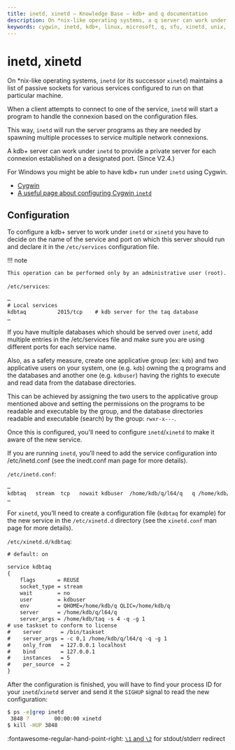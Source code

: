 ```yaml
---
title: inetd, xinetd – Knowledge Base – kdb+ and q documentation
description: On *nix-like operating systems, a q server can work under inetd to provide a private server for each connexion established on a designated port.
keywords: cygwin, inetd, kdb+, linux, microsoft, q, sfu, xinetd, unix, windows
---
```

# inetd, xinetd




On *nix-like operating systems, `inetd` (or its successor `xinetd`) maintains a list of passive sockets for various services configured to run on that particular machine.

When a client attempts to connect to one of the service, `inetd` will start a program to handle the connexion based on the configuration files.

This way, `inetd` will run the server programs as they are needed by spawning multiple processes to service multiple network connexions.

A kdb+ server can work under `inetd` to provide a private server for each connexion established on a designated port. (Since V2.4.)

For Windows you might be able to have kdb+ run under `inetd` using Cygwin.

-   [Cygwin](http://www.cygwin.com/)
-   [A useful page about configuring Cygwin `inetd`](https://wiki.zmanda.com/index.php/How_To%3ARun_Amanda_Server_on_Cygwin)


## Configuration

To configure a kdb+ server to work under `inetd` or `xinetd` you have to decide on the name of the service and port on which this server should run and declare it in the `/etc/services` configuration file.

!!! note

    This operation can be performed only by an administrative user (root).

`/etc/services`:

```txt
…
# Local services
kdbtaq          2015/tcp    # kdb server for the taq database
…
```

If you have multiple databases which should be served over `inetd`, add multiple entries in the /etc/services file and make sure you are using different ports for each service name.

Also, as a safety measure, create one applicative group (ex: `kdb`) and two applicative users on your system, one (e.g. `kdb`) owning the q programs and the databases and another one (e.g. `kdbuser`) having the rights to execute and read data from the database directories.

This can be achieved by assigning the two users to the applicative group mentioned above and setting the permissions on the programs to be readable and executable by the group, and the database directories readable and executable (search) by the group: `rwxr-x---`.

Once this is configured, you'll need to configure `inetd`/`xinetd` to make it  aware of the new service.

If you are running `inetd`, you’ll need to add the service configuration into /etc/inetd.conf (see the inedt.conf man page for more details).

`/etc/inetd.conf`:

```txt
…
kdbtaq   stream  tcp   nowait kdbuser  /home/kdb/q/l64/q   q /home/kdb/taq -s 4
…
```

For `xinetd`, you’ll need to create a configuration file (`kdbtaq` for example) for the new service in the `/etc/xinetd.d` directory (see the  `xinetd.conf` man page for more details).

`/etc/xinetd.d/kdbtaq`:

```txt
# default: on

service kdbtaq
{
    flags       = REUSE
    socket_type = stream
    wait        = no
    user        = kdbuser
    env         = QHOME=/home/kdb/q QLIC=/home/kdb/q
    server      = /home/kdb/q/l64/q
    server_args = /home/kdb/taq -s 4 -q -g 1
# use taskset to conform to license
#    server      = /bin/taskset
#    server_args = -c 0,1 /home/kdb/q/l64/q -q -g 1
#    only_from   = 127.0.0.1 localhost
#    bind        = 127.0.0.1
#    instances   = 5
#    per_source  = 2
}
```

After the configuration is finished, you will have to find your process ID for your `inetd`/`xinetd` server and send it the `SIGHUP` signal to read the new configuration:

```bash
$ ps -e|grep inetd
 3848 ?        00:00:00 xinetd
$ kill -HUP 3848
```

:fontawesome-regular-hand-point-right: 
[`\1` and `\2`](../basics/syscmds.md#1-2-redirect) for stdout/stderr redirect

